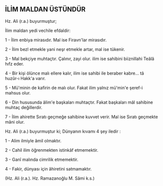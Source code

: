 ## İLİM MALDAN ÜSTÜNDÜR

Hz. Ali (r.a.) buyurmuştur;

İlim maldan yedi vechile efdaldir:

1 - İlim enbiya mirasıdır. Mal ise Firavn'lar mirasıdır.

2 - İlim bezl etmekle yani neşr etmekle ar­tar, mal ise tükenir.

3 - Mal bekçiye muhtaçtır. Çalınır, zayi olur. ilim ise sahibini biiznillahi Teâlâ hıfz eder.

4 - Bir kişi ölünce malı ellere kalır, ilim ise sahibi ile beraber kabre... tâ huzûr-ı Hakk'a varır.

5 - Mü'minin de kafirin de malı olur. Fa­kat ilim yalnız mü'min'e şeref-i mahsus olur.

6 - Din hususunda âlim'e başkaları muh­taçtır. Fakat başkaları mâl sahibine muhtaç değillerdir.

7 - İlim ahirette Sıratı geçmeğe sahibine kuvvet verir. Mal ise Sıratı geçmekte mâni olur.

Hz. Ali (r.a.) buyurmuştur ki; Dünyanın kıvamı 4 şey iledir :

1 - Alim ilmiyle âmil olmaktır.

2 - Cahil ilim öğrenmekten istinkâf etme­mektir.

3 - Ganî malında cimrilik etmemektir.

4 - Fakir, dünyası için âhiretini satmamak­tır.

(Hz. Ali (r.a.). Hz. Ramazanoğlu M. Sâmi k.s.)
